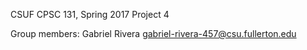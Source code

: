 CSUF CPSC 131, Spring 2017
Project 4

Group members:
Gabriel Rivera gabriel-rivera-457@csu.fullerton.edu
